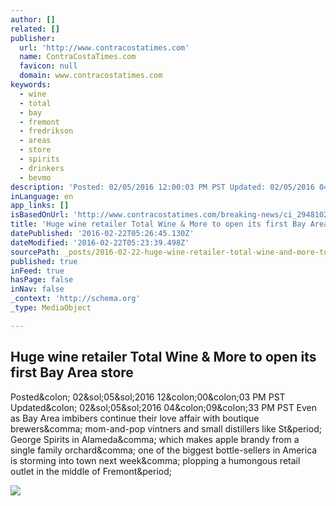 ```yaml
---
author: []
related: []
publisher:
  url: 'http://www.contracostatimes.com'
  name: ContraCostaTimes.com
  favicon: null
  domain: www.contracostatimes.com
keywords:
  - wine
  - total
  - bay
  - fremont
  - fredrikson
  - areas
  - store
  - spirits
  - drinkers
  - bevmo
description: 'Posted: 02/05/2016 12:00:03 PM PST Updated: 02/05/2016 04:09:33 PM PST Even as Bay Area imbibers continue their love affair with boutique brewers, mom-and-pop vintners and small distillers like St. George Spirits in Alameda, which makes apple brandy from a single family orchard, one of the biggest bottle-sellers in America is storming into town next week, plopping a humongous retail outlet in the middle of Fremont.'
inLanguage: en
app_links: []
isBasedOnUrl: 'http://www.contracostatimes.com/breaking-news/ci_29481023/huge-wine-retailer-open-its-first-store-bay'
title: 'Huge wine retailer Total Wine & More to open its first Bay Area store'
datePublished: '2016-02-22T05:26:45.130Z'
dateModified: '2016-02-22T05:23:39.498Z'
sourcePath: _posts/2016-02-22-huge-wine-retailer-total-wine-and-more-to-open-its-first-bay-a.md
published: true
inFeed: true
hasPage: false
inNav: false
_context: 'http://schema.org'
_type: MediaObject

---
```

<article style=""><h1>Huge wine retailer Total Wine &amp; More to open its first Bay Area store</h1><p>Posted&amp;colon; 02&amp;sol;05&amp;sol;2016 12&amp;colon;00&amp;colon;03 PM PST Updated&amp;colon; 02&amp;sol;05&amp;sol;2016 04&amp;colon;09&amp;colon;33 PM PST Even as Bay Area imbibers continue their love affair with boutique brewers&amp;comma; mom-and-pop vintners and small distillers like St&amp;period; George Spirits in Alameda&amp;comma; which makes apple brandy from a single family orchard&amp;comma; one of the biggest bottle-sellers in America is storming into town next week&amp;comma; plopping a humongous retail outlet in the middle of Fremont&amp;period;</p><img src="http://local.contracostatimes.com/common/dfm/assets/logos/1200x627/contracostatimes.png" /></article>